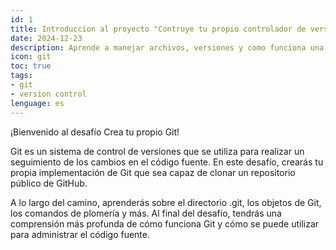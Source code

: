 ```yaml
---
id: 1
title: Introduccion al proyecto "Contruye tu propio controlador de versiones"
date: 2024-12-23
description: Aprende a manejar archivos, versiones y como funciona una de las herramientas mas usadas en la industria como lo es Git.
icon: git
toc: true
tags:
- git
- version control
lenguage: es
---
```

¡Bienvenido al desafío Crea tu propio Git!

Git es un sistema de control de versiones que se utiliza para realizar un seguimiento de los cambios en el código fuente. En este desafío, crearás tu propia implementación de Git que sea capaz de clonar un repositorio público de GitHub.

A lo largo del camino, aprenderás sobre el directorio .git, los objetos de Git, los comandos de plomería y más. Al final del desafío, tendrás una comprensión más profunda de cómo funciona Git y cómo se puede utilizar para administrar el código fuente.